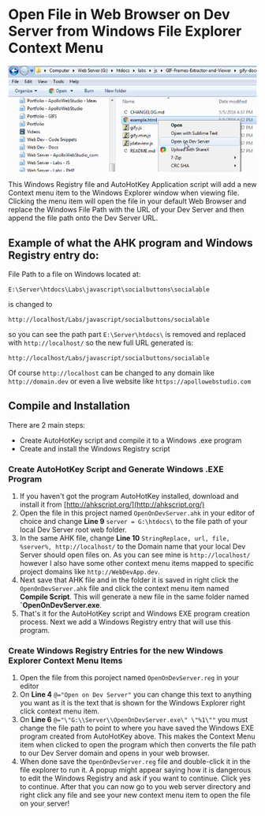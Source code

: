 # Open File in Web Browser on Dev Server from Windows File Explorer Context Menu

![](openOnDevServerWindowsContextMenu.png)

This Windows Registry file and AutoHotKey Application script will add a new Context menu item to the Windows Explorer window when viewing file.  Clicking the menu item will open the file in your default Web Browser and replace the Windows File Path with the URL of your Dev Server and then append the file path onto the Dev Server URL.

## Example of what the AHK program and Windows Registry entry do:

File Path to a file on Windows located at:  

    E:\Server\htdocs\Labs\javascript\socialbuttons\socialable

is changed to

    http://localhost/Labs/javascript/socialbuttons/socialable

so you can see the path part `E:\Server\htdocs\` is removed and replaced with `http://localhost/` so the new full URL generated is:  

    http://localhost/Labs/javascript/socialbuttons/socialable

Of course `http://localhost` can be changed to any domain like `http://domain.dev` or even a live website like `https://apollowebstudio.com`


## Compile and Installation

There are 2 main steps:

- Create AutoHotKey script and compile it to a Windows .exe program
- Create and install the Windows Registry script

### Create AutoHotKey Script and Generate Windows .EXE Program

1. If you haven't got the program AutoHotKey installed, download and install it from [http://ahkscript.org/](http://ahkscript.org/)
2. Open the file in this project named `OpenOnDevServer.ahk` in your editor of choice and change **Line 9** `server = G:\htdocs\` to the file path of your local Dev Server root web folder.
3. In the same AHK file, change **Line 10** `StringReplace, url, file, %server%, http://localhost/` to the Domain name that your local Dev Server should open files on.  As you can see mine is `http://localhost/` however I also have some other context menu items mapped to specific project domains like `http://WebDevApp.dev`.
4. Next save that AHK file and in the folder it is saved in right click the `OpenOnDevServer.ahk` file and click the context menu item named **Compile Script**.  This will generate a new file in the same folder named **`OpenOnDevServer.exe**.
5. That's it for the AutoHotKey script and Windows EXE program creation process.  Next we add a Windows Registry entry that will use this program.

### Create Windows Registry Entries for the new Windows Explorer Context Menu Items

1. Open the file from this poroject named `OpenOnDevServer.reg` in your editor
2. On **Line 4** `@="Open on Dev Server"` you can change this text to anything you want as it is the text that is shown for the Windows Explorer right click context menu item.
3. On **Line 6** `@="\"G:\\Server\\OpenOnDevServer.exe\" \"%1\""` you must change the file path to point to where you have saved the Windows EXE program created from AutoHotKey above.  This makes the Context Menu item when clicked to open the program which then converts the file path to our Dev Server domain and opens in your web browser.
4. When done save the `OpenOnDevServer.reg` file and double-click it in the file explorer to run it.  A popup might appear saying how it is dangerous to edit the Windows Registry and ask if you want to continue.  Click yes to continue.  After that you can now go to you web server directory and right click any file and see your new context menu item to open the file on your server!